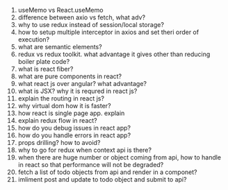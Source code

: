 1. useMemo vs React.useMemo
2. difference between axio vs fetch, what adv?
3. why to use redux instead of session/local storage?
4. how to setup multiple interceptor in axios and set theri order of execution?
5. what are semantic elements?
6. redux vs redux toolkit. what advantage it gives other than reducing boiler plate code?
7. what is react fiber?
9. what are pure components in react?
10. what react js over angular? what advantage?
11. what is JSX? why it is requred in react js?
12. explain the routing in react js?
13. why virtual dom how it is faster?
14. how react is single page app. explain
15. explain redux flow in react?
16. how do you debug issues in react app?
17. how do you handle errors in react app?
19. props drilling? how to avoid?
20. why to go for redux when context api is there?
21. when there are huge number or object coming from api, how to handle in react so that performance will not be degraded?
22. fetch a list of todo objects from api and render in a componet?
23. imliment post and update to todo object and submit to api?



